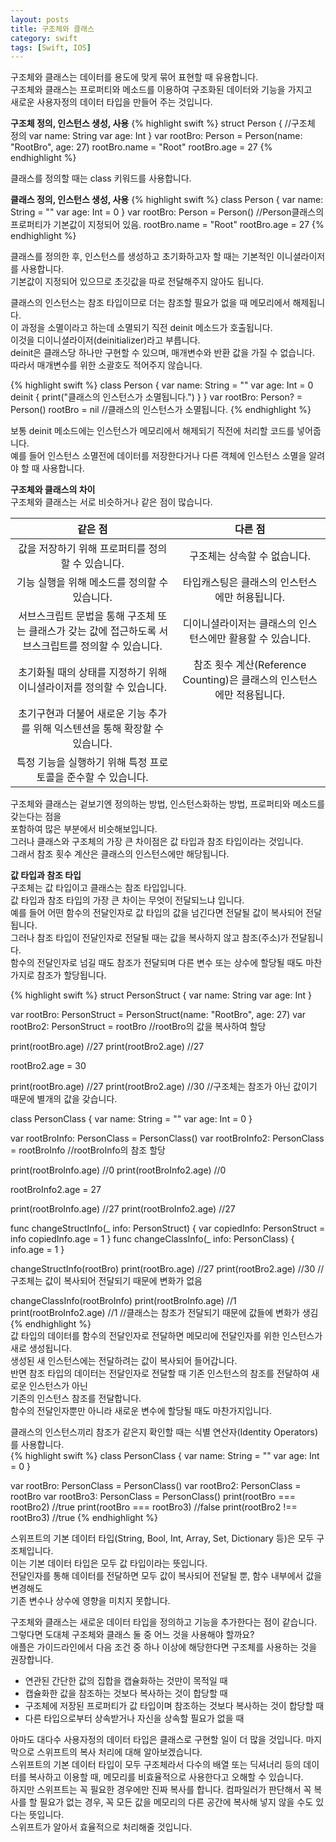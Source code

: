 ```yaml
---
layout: posts
title: 구조체와 클래스
category: swift
tags: [Swift, IOS]
---
```

구조체와 클래스는 데이터를 용도에 맞게 묶어 표현할 때 유용합니다.  
구조체와 클래스는 프로퍼티와 메소드를 이용하여 구조화된 데이터와 기능을 가지고  
새로운 사용자정의 데이터 타입을 만들어 주는 것입니다.  

**구조체 정의, 인스턴스 생성, 사용**
{% highlight swift %}
struct Person { //구조체 정의
    var name: String
    var age: Int
}
var rootBro: Person = Person(name: "RootBro", age: 27)
rootBro.name = "Root"
rootBro.age = 27
{% endhighlight %}

클래스를 정의할 때는 class 키워드를 사용합니다.  

**클래스 정의, 인스턴스 생성, 사용**
{% highlight swift %}
class Person {
    var name: String = ""
    var age: Int = 0
}
var rootBro: Person = Person() //Person클래스의 프로퍼티가 기본값이 지정되어 있음.
rootBro.name = "Root"
rootBro.age = 27
{% endhighlight %}

클래스를 정의한 후, 인스턴스를 생성하고 초기화하고자 할 때는 기본적인 이니셜라이저를 사용합니다.  
기본값이 지정되어 있으므로 초깃값을 따로 전달해주지 않아도 됩니다.  

클래스의 인스턴스는 참조 타입이므로 더는 참조할 필요가 없을 때 메모리에서 해제됩니다.  
이 과정을 소멸이라고 하는데 소멸되기 직전 deinit 메소드가 호출됩니다.  
이것을 디이니셜라이저(deinitializer)라고 부릅니다.  
deinit은 클래스당 하나만 구현할 수 있으며, 매개변수와 반환 값을 가질 수 없습니다.  
따라서 매개변수를 위한 소괄호도 적어주지 않습니다.

{% highlight swift %}
class Person {
    var name: String = ""
    var age: Int = 0
    deinit {
        print("클래스의 인스턴스가 소멸됩니다.")
    }
}
var rootBro: Person? = Person()
rootBro = nil //클래스의 인스턴스가 소멸됩니다.
{% endhighlight %}

보통 deinit 메소드에는 인스턴스가 메모리에서 해제되기 직전에 처리할 코드를 넣어줍니다.  
예를 들어 인스턴스 소멸전에 데이터를 저장한다거나 다른 객체에 인스턴스 소멸을 알려야 할 때 사용합니다.  

**구조체와 클래스의 차이**  
구조체와 클래스는 서로 비슷하거나 같은 점이 많습니다.  

|                                                같은 점                                                |                                 다른 점                                |
|:----------------------------------------------------------------------------:|:----------------------------------------------------------------------:|
| 값을 저장하기 위해 프로퍼티를 정의할 수 있습니다.                                                     | 구조체는 상속할 수 없습니다.                                           |
| 기능 실행을 위해 메소드를 정의할 수 있습니다.                                                         | 타입캐스팅은 클래스의 인스턴스에만 허용됩니다.                         |
| 서브스크립트 문법을 통해 구조체 또는 클래스가 갖는 값에 접근하도록 서브스크립트를 정의할 수 있습니다. | 디이니셜라이저는 클래스의 인스턴스에만 활용할 수 있습니다.             |
| 초기화될 때의 상태를 지정하기 위해 이니셜라이저를 정의할 수 있습니다.                                 | 참조 횟수 계산(Reference Counting)은 클래스의 인스턴스에만 적용됩니다. |
| 초기구현과 더불어 새로운 기능 추가를 위해 익스텐션을 통해 확장할 수 있습니다.                         |                                                                        |
| 특정 기능을 실행하기 위해 특정 프로토콜을 준수할 수 있습니다.                                         |   


구조체와 클래스는 겉보기엔 정의하는 방법, 인스턴스화하는 방법, 프로퍼티와 메소드를 갖는다는 점을  
포함하여 많은 부분에서 비슷해보입니다.  
그러나 클래스와 구조체의 가장 큰 차이점은 값 타입과 참조 타입이라는 것입니다.  
그래서 참조 횟수 계산은 클래스의 인스턴스에만 해당됩니다.  

**값 타입과 참조 타입**  
구조체는 값 타입이고 클래스는 참조 타입입니다.  
값 타입과 참조 타입의 가장 큰 차이는 무엇이 전달되느냐 입니다.  
예를 들어 어떤 함수의 전달인자로 값 타입의 값을 넘긴다면 전달될 값이 복사되어 전달됩니다.  
그러나 참조 타입이 전달인자로 전달될 때는 값을 복사하지 않고 참조(주소)가 전달됩니다.  
함수의 전달인자로 넘길 때도 참조가 전달되며 다른 변수 또는 상수에 할당될 때도 마찬가지로 참조가 할당됩니다.  

{% highlight swift %}
struct PersonStruct {
    var name: String
    var age: Int
}

var rootBro: PersonStruct = PersonStruct(name: "RootBro", age: 27)
var rootBro2: PersonStruct = rootBro //rootBro의 값을 복사하여 할당

print(rootBro.age) //27
print(rootBro2.age) //27

rootBro2.age = 30

print(rootBro.age) //27
print(rootBro2.age) //30
//구조체는 참조가 아닌 값이기 때문에 별개의 값을 갖습니다.

class PersonClass {
    var name: String = ""
    var age: Int = 0
}

var rootBroInfo: PersonClass = PersonClass()
var rootBroInfo2: PersonClass = rootBroInfo //rootBroInfo의 참조 할당

print(rootBroInfo.age) //0
print(rootBroInfo2.age) //0

rootBroInfo2.age = 27

print(rootBroInfo.age) //27
print(rootBroInfo2.age) //27

func changeStructInfo(_ info: PersonStruct) {
    var copiedInfo: PersonStruct = info
    copiedInfo.age = 1
}
func changeClassInfo(_ info: PersonClass) {
    info.age = 1
}

changeStructInfo(rootBro)
print(rootBro.age) //27
print(rootBro2.age) //30
//구조체는 값이 복사되어 전달되기 때문에 변화가 없음

changeClassInfo(rootBroInfo)
print(rootBroInfo.age) //1
print(rootBroInfo2.age) //1
//클래스는 참조가 전달되기 때문에 값들에 변화가 생김
{% endhighlight %}  
값 타입의 데이터를 함수의 전달인자로 전달하면 메모리에 전달인자를 위한 인스턴스가 새로 생성됩니다.  
생성된 새 인스턴스에는 전달하려는 값이 복사되어 들어갑니다.  
반면 참조 타입의 데이터는 전달인자로 전달할 때 기존 인스턴스의 참조를 전달하여 새로운 인스턴스가 아닌  
기존의 인스턴스 참조를 전달합니다.  
함수의 전달인자뿐만 아니라 새로운 변수에 할당될 때도 마찬가지입니다.  

클래스의 인스턴스끼리 참조가 같은지 확인할 때는 식별 연산자(Identity Operators)를 사용합니다.  
{% highlight swift %}
class PersonClass {
    var name: String = ""
    var age: Int = 0
}

var rootBro: PersonClass = PersonClass()
var rootBro2: PersonClass = rootBro
var rootBro3: PersonClass = PersonClass()
print(rootBro === rootBro2) //true
print(rootBro === rootBro3) //false
print(rootBro2 !== rootBro3) //true
{% endhighlight %}

스위프트의 기본 데이터 타입(String, Bool, Int, Array, Set, Dictionary 등)은 모두 구조체입니다.  
이는 기본 데이터 타입은 모두 값 타입이라는 뜻입니다.  
전달인자를 통해 데이터를 전달하면 모두 값이 복사되어 전달될 뿐, 함수 내부에서 값을 변경해도  
기존 변수나 상수에 영향을 미치지 못합니다.  

구조체와 클래스는 새로운 데이터 타입을 정의하고 기능을 추가한다는 점이 같습니다.  
그렇다면 도대체 구조체와 클래스 둘 중 어느 것을 사용해야 할까요?  
애플은 가이드라인에서 다음 조건 중 하나 이상에 해당한다면 구조체를 사용하는 것을 권장합니다.  
* 연관된 간단한 값의 집합을 캡슐화하는 것만이 목적일 때
* 캡슐화한 값을 참조하는 것보다 복사하는 것이 합당할 때
* 구조체에 저장된 프로퍼티가 값 타입이며 참조하는 것보다 복사하는 것이 합당할 때
* 다른 타입으로부터 상속받거나 자신을 상속할 필요가 없을 때  

아마도 대다수 사용자정의 데이터 타입은 클래스로 구현할 일이 더 많을 것입니다.
마지막으로 스위프트의 복사 처리에 대해 알아보겠습니다.  
스위프트의 기본 데이터 타입이 모두 구조체라서 다수의 배열 또는 딕셔너리 등의 데이터를 복사하고 이용할 때, 메모리를 비효율적으로 사용한다고 오해할 수 있습니다.  
하지만 스위프트는 꼭 필요한 경우에만 진짜 복사를 합니다. 컴파일러가 판단해서 꼭 복사를 할 필요가 없는 경우, 꼭 모든 값을 메모리의 다른 공간에 복사해 넣지 않을 수도 있다는 뜻입니다.    
스위프트가 알아서 효율적으로 처리해줄 것입니다.